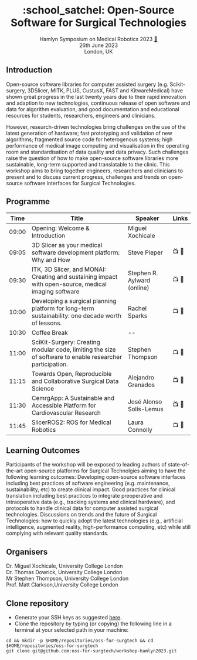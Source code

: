 <h1 align="center">
:school_satchel: Open-Source Software for Surgical Technologies
</h1>
<div align="center">

Hamlyn Symposium on Medical Robotics 2023 [:link:](https://www.hamlynsymposium.org/events/open-source-software-for-surgical-technologies)    
26th June 2023       
London, UK   

</div>

## Introduction
Open-source software libraries for computer assisted surgery (e.g. Scikit-surgery, 3DSlicer, MITK, PLUS, CustusX, FAST and KitwareMedical) have shown great progress in the last twenty years due to their rapid innovation and adaption to new technologies, continuous release of open software and data for algorithm evaluation, and good documentation and educational resources for students, researchers, engineers and clinicians.

However, research-driven technologies bring challenges on the use of the latest generation of hardware; fast prototyping and validation of new algorithms; fragmented source code for heterogenous systems; high performance of medical image computing and visualisation in the operating room and standardisation of data quality and data privacy. Such challenges raise the question of how to make open-source software libraries more sustainable, long-term supported and translatable to the clinic. This workshop aims to bring together engineers, researchers and clinicians to present and to discuss current progress, challenges and trends on open-source software interfaces for Surgical Technologies.

## Programme
| Time   | Title | Speaker | Links |
| -- | -- | -- |-------|
| 09:00  | Opening: Welcome & Introduction | Miguel Xochicale |       | 
| 09:05  | 3D Slicer as your medical software development platform: Why and How | Steve Pieper | :tv: :book: | 
| 09:30  | ITK, 3D Slicer, and MONAI: Creating and sustaining impact with open-source, medical imaging software | Stephen R. Aylward (online) | :tv: :book: |
| 10:00  | Developing a surgical planning platform for long-term sustainability: one decade worth of lessons. | Rachel Sparks | :tv: :book: |
| 10:30  | Coffee Break | -- | 
| 11:00  | SciKit-Surgery: Creating modular code, limiting the size of software to enable researcher participation. | Stephen Thompson | :tv: :book: |
| 11:15  | Towards Open, Reproducible and Collaborative Surgical Data Science | Alejandro Granados | :tv: :book: |
| 11:30  | CemrgApp: A Sustainable and Accessible Platform for Cardiovascular Research | José Alonso Solís-Lemus | :tv: :book: |
| 11:45  | SlicerROS2: ROS for Medical Robotics | Laura Connolly | :tv: :book: |

## Learning Outcomes
Participants of the workshop will be exposed to leading authors of state-of-the-art open-source platforms for Surgical Technolgies aiming to have the following learning outcomes:
Developing open-source software interfaces including best practices of software engineering (e.g. maintenance, sustainability, etc) to create clinical impact.
Good practices for clinical translation including best practices to integrate preoperative and intraoperative data (e.g., tracking systems and clinical hardware), and protocols to handle clinical data for computer assisted surgical technologies.
Discussions on trends and the future of Surgical Technologies: how to quickly adopt the latest technologies (e.g., artificial intelligence, augmented reality, high-performance computing, etc) while still complying with relevant quality standards.

## Organisers
Dr. Miguel Xochicale, University College London  
Dr. Thomas Dowrick, University College London  
Mr Stephen Thompson, University College London  
Prof. Matt Clarkson,University College London  


## Clone repository
* Generate your SSH keys as suggested [here](https://docs.github.com/en/github/authenticating-to-github/generating-a-new-ssh-key-and-adding-it-to-the-ssh-agent). 
* Clone the repository by typing (or copying) the following line in a terminal at your selected path in your machine:
```
cd && mkdir -p $HOME/repositories/oss-for-surgtech && cd  $HOME/repositories/oss-for-surgtech
git clone git@github.com:oss-for-surgtech/workshop-hamlyn2023.git
```



